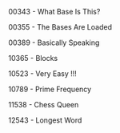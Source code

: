 00343 - What Base Is This?

00355 - The Bases Are Loaded

00389 - Basically Speaking

10365 - Blocks

10523 - Very Easy !!!

10789 - Prime Frequency

11538 - Chess Queen

12543 - Longest Word
